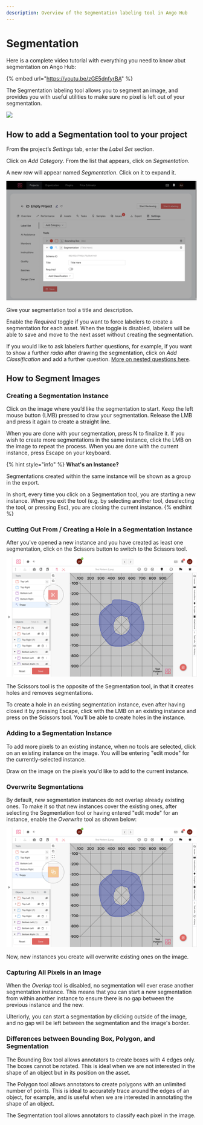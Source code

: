 ```yaml
---
description: Overview of the Segmentation labeling tool in Ango Hub
---
```


# Segmentation

Here is a complete video tutorial with everything you need to know abut segmentation on Ango Hub:

{% embed url="https://youtu.be/zGE5dnfyrBA" %}

The Segmentation labeling tool allows you to segment an image, and provides you with useful utilities to make sure no pixel is left out of your segmentation.

![](<../../.gitbook/assets/image (125).png>)

## How to add a Segmentation tool to your project <a href="#how-to-add-a-bounding-box-tool-to-your-project" id="how-to-add-a-bounding-box-tool-to-your-project"></a>

From the project’s _Settings_ tab, enter the _Label Set_ section.

Click on _Add Category_. From the list that appears, click on _Segmentation_.

A new row will appear named _Segmentation_. Click on it to expand it.

![](<../../.gitbook/assets/Screen Shot 2022-05-10 at 15.32.01.png>)

Give your segmentation tool a title and description.

Enable the _Required_ toggle if you want to force labelers to create a segmentation for each asset. When the toggle is disabled, labelers will be able to save and move to the next asset without creating the segmentation.

If you would like to ask labelers further questions, for example, if you want to show a further _radio_ after drawing the segmentation, click on _Add Classification_ and add a further question. [More on nested questions here](nested-classifications.md).

## How to Segment Images <a href="#how-to-draw-a-bounding-box" id="how-to-draw-a-bounding-box"></a>

### Creating a Segmentation Instance

Click on the image where you’d like the segmentation to start. Keep the left mouse button (LMB) pressed to draw your segmentation. Release the LMB and press it again to create a straight line.

When you are done with your segmentation, press N to finalize it. If you wish to create more segmentations in the same instance, click the LMB on the image to repeat the process. When you are done with the current instance, press Escape on your keyboard.

{% hint style="info" %}
**What's an Instance?**

Segmentations created within the same instance will be shown as a group in the export.

In short, every time you click on a Segmentation tool, you are starting a new instance. When you exit the tool (e.g. by selecting another tool, deselecting the tool, or pressing Esc), you are closing the current instance.
{% endhint %}

### Cutting Out From / Creating a Hole in a Segmentation Instance

After you've opened a new instance and you have created as least one segmentation, click on the Scissors button to switch to the Scissors tool.

![](<../../.gitbook/assets/Screen Shot 2022-05-10 at 15.41.25.png>)

The Scissors tool is the opposite of the Segmentation tool, in that it creates holes and removes segmentations.

To create a hole in an existing segmentation instance, even after having closed it by pressing Escape, click with the LMB on an existing instance and press on the Scissors tool. You'll be able to create holes in the instance.

### Adding to a Segmentation Instance

To add more pixels to an existing instance, when no tools are selected, click on an existing instance on the image. You will be entering "edit mode" for the currently-selected instance.

Draw on the image on the pixels you'd like to add to the current instance.

### Overwrite Segmentations

By default, new segmentation instances do not overlap already existing ones. To make it so that new instances cover the existing ones, after selecting the Segmentation tool or having entered "edit mode" for an instance, enable the _Overwrite_ tool as shown below:

![](<../../.gitbook/assets/Screen Shot 2022-05-10 at 15.44.01.png>)

Now, new instances you create will overwrite existing ones on the image.

### Capturing All Pixels in an Image <a href="#differences-between-bounding-box-and-polygon" id="differences-between-bounding-box-and-polygon"></a>

When the _Overlap_ tool is disabled, no segmentation will ever erase another segmentation instance. This means that you can start a new segmentation from within another instance to ensure there is no gap between the previous instance and the new.

Ulteriorly, you can start a segmentation by clicking outside of the image, and no gap will be left between the segmentation and the image's border.

### Differences between Bounding Box, Polygon, and Segmentation <a href="#differences-between-bounding-box-and-polygon" id="differences-between-bounding-box-and-polygon"></a>

The Bounding Box tool allows annotators to create boxes with 4 edges only. The boxes cannot be rotated. This is ideal when we are not interested in the shape of an object but in its position on the asset.

The Polygon tool allows annotators to create polygons with an unlimited number of points. This is ideal to accurately trace around the edges of an object, for example, and is useful when we are interested in annotating the shape of an object.

The Segmentation tool allows annotators to classify each pixel in the image.&#x20;

